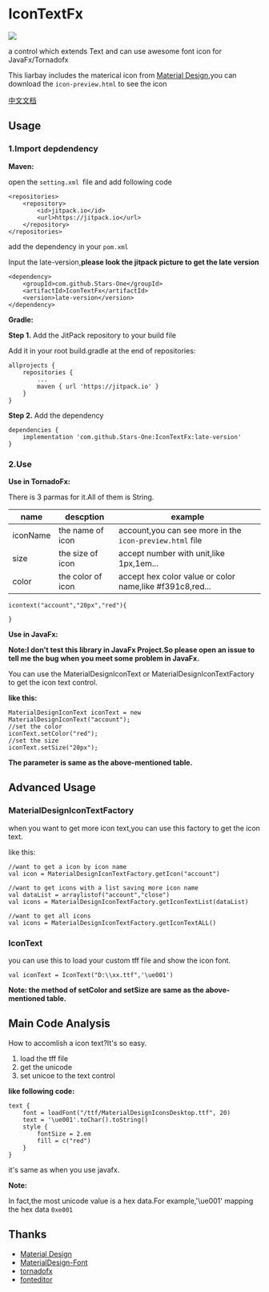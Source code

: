 # IconTextFx
![](https://jitpack.io/v/Stars-One/IconTextFx.svg)	

a control which extends Text and can use awesome font icon for JavaFx/Tornadofx

This liarbay includes the materical icon from [Material Design](https://github.com/Templarian/MaterialDesign),you can download the `icon-preview.html` to see the icon

[中文文档](https://github.com/Stars-One/IconTextFx/blob/master/readme_cn.md)

## Usage
### 1.Import depdendency
**Maven:**

open the `setting.xml `file and add following code
```
<repositories>
	<repository>
		<id>jitpack.io</id>
		<url>https://jitpack.io</url>
	</repository>
</repositories>
```

add the dependency in your `pom.xml`

Input the late-version,**please look the jitpack picture to get the late version**
```
<dependency>
	<groupId>com.github.Stars-One</groupId>
	<artifactId>IconTextFx</artifactId>
	<version>late-version</version>
</dependency>
```

**Gradle:**

**Step 1.** Add the JitPack repository to your build file

Add it in your root build.gradle at the end of repositories:
```
allprojects {
	repositories {
		...
		maven { url 'https://jitpack.io' }
	}
}
```
**Step 2.** Add the dependency

```
dependencies {
	implementation 'com.github.Stars-One:IconTextFx:late-version'
}	
```

### 2.Use
**Use in TornadoFx:**

There is 3 parmas for it.All of them is String.

|name	|descption	|example	|
|--	|--	|--	|
|iconName	|the name of icon	|account,you can see more in the `icon-preview.html` file|
|size	|the size of icon|accept number with unit,like 1px,1em...|
|color|the color of icon	|accept hex color value or color name,like #f391c8,red...	|

```
icontext("account","20px","red"){
	
}
```

**Use in JavaFx:**

**Note:I don't test this library in JavaFx Project.So please open an issue to tell me the bug when you meet some problem in JavaFx.**

You can use the MaterialDesignIconText or MaterialDesignIconTextFactory to get the icon text control.

**like this:**
```
MaterialDesignIconText iconText = new MaterialDesignIconText("account");
//set the color
iconText.setColor("red");
//set the size
iconText.setSize("20px");
```

**The parameter is same as the above-mentioned table.**

## Advanced Usage
### MaterialDesignIconTextFactory

when you want to get more icon text,you can use this factory to get the icon text.

like this:

```
//want to get a icon by icon name
val icon = MaterialDesignIconTextFactory.getIcon("account")

//want to get icons with a list saving more icon name
val dataList = arraylistof("account","close")
val icons = MaterialDesignIconTextFactory.getIconTextList(dataList)

//want to get all icons
val icons = MaterialDesignIconTextFactory.getIconTextALL()

```
### IconText
you can use this to load your custom tff file and show the icon font.

```
val iconText = IconText("D:\\xx.ttf",'\ue001')
```

**Note: the method of setColor and setSize are same as the above-mentioned table.**
## Main Code Analysis

How to accomlish a icon text?It's so easy.

1. load the tff file
2. get the unicode
3. set unicoe to the text control

**like following code:**
```
text {
	font = loadFont("/ttf/MaterialDesignIconsDesktop.ttf", 20)
	text = '\ue001'.toChar().toString()
	style {
		fontSize = 2.em
		fill = c("red")
	}
}
```

it's same as when you use javafx.

**Note:**

In fact,the most unicode value is a hex data.For example,'\ue001' mapping the hex data `0xe001`

## Thanks

- [Material Design](https://github.com/Templarian/MaterialDesign)
- [MaterialDesign-Font](https://github.com/Templarian/MaterialDesign-Font)
- [tornadofx](https://github.com/edvin/tornadofx)
- [fonteditor](https://github.com/ecomfe/fonteditor)